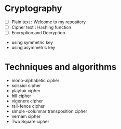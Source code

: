 # Cryptography
- [ ] Plain text : Welcome to my repository
- [ ] Cipher text : Hashing function
- [ ] Encryption and Decryption 
- using symmetric key
- using asymmetric key
# Techniques and algorithms
- mono-alphabetic cipher
- scissior cipher
- playfair cipher
- hill cipher
- vigenere cipher
- rail-fence cipher
- simple -columnar transposition cipher
- vernam cipher
- Two Square cipher
